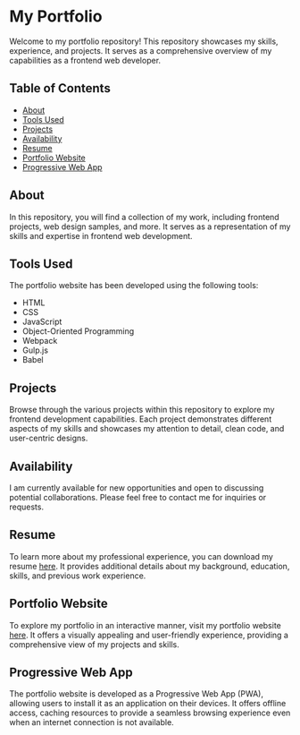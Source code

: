# My Portfolio

Welcome to my portfolio repository! This repository showcases my skills, experience, and projects. It serves as a comprehensive overview of my capabilities as a frontend web developer.

## Table of Contents

- [About](#about)
- [Tools Used](#tools-used)
- [Projects](#projects)
- [Availability](#availability)
- [Resume](#resume)
- [Portfolio Website](#portfolio-website)
- [Progressive Web App](#progressive-web-app)

## About
In this repository, you will find a collection of my work, including frontend projects, web design samples, and more. It serves as a representation of my skills and expertise in frontend web development.

## Tools Used
The portfolio website has been developed using the following tools:

- HTML
- CSS
- JavaScript
- Object-Oriented Programming
- Webpack
- Gulp.js
- Babel

## Projects
Browse through the various projects within this repository to explore my frontend development capabilities. Each project demonstrates different aspects of my skills and showcases my attention to detail, clean code, and user-centric designs.

## Availability
I am currently available for new opportunities and open to discussing potential collaborations. Please feel free to contact me for inquiries or requests.

## Resume
To learn more about my professional experience, you can download my resume [here](link-to-resume-file). It provides additional details about my background, education, skills, and previous work experience.

## Portfolio Website
To explore my portfolio in an interactive manner, visit my portfolio website [here](link-to-portfolio-website). It offers a visually appealing and user-friendly experience, providing a comprehensive view of my projects and skills.

## Progressive Web App
The portfolio website is developed as a Progressive Web App (PWA), allowing users to install it as an application on their devices. It offers offline access, caching resources to provide a seamless browsing experience even when an internet connection is not available.

